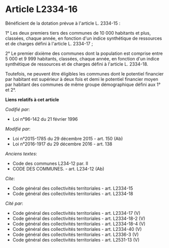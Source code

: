 # Article L2334-16

Bénéficient de la dotation prévue à l'article L. 2334-15 : 

1° Les deux premiers tiers des communes de 10 000 habitants et plus, classées, chaque année, en fonction d'un indice
synthétique de ressources et de charges défini à l'article L. 2334-17 ; 

2° Le premier dixième des communes dont la population est comprise entre 5 000 et 9 999 habitants, classées, chaque année, en
fonction d'un indice synthétique de ressources et de charges défini à l'article L. 2334-18.

Toutefois, ne peuvent être éligibles les communes dont le potentiel financier par habitant est supérieur à deux fois et demi
le potentiel financier moyen par habitant des communes de même groupe démographique défini aux 1° et 2°.

**Liens relatifs à cet article**

_Codifié par_:

  - Loi n°96-142 du 21 février 1996

_Modifié par_:

  - Loi n°2015-1785 du 29 décembre 2015 - art. 150 (Ab)
  - Loi n°2016-1917 du 29 décembre 2016 - art. 138

_Anciens textes_:

  - Code des communes L234-12 par. II
  - CODE DES COMMUNES. - art. L234-12 (Ab)

_Cite_:

  - Code général des collectivités territoriales - art. L2334-15
  - Code général des collectivités territoriales - art. L2334-18

_Cité par_:

  - Code général des collectivités territoriales - art. L2334-17 (V)
  - Code général des collectivités territoriales - art. L2334-18-2 (V)
  - Code général des collectivités territoriales - art. L2334-18-4 (V)
  - Code général des collectivités territoriales - art. L2334-40 (V)
  - Code général des collectivités territoriales - art. L2336-3 (V)
  - Code général des collectivités territoriales - art. L2531-13 (V)

